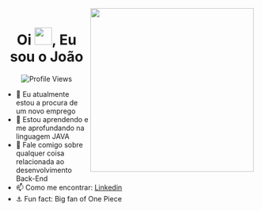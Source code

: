 <img align="right" height="330em" src="https://user-images.githubusercontent.com/85787158/211084017-8f2996aa-15d6-4531-a205-d9f18db99d74.png" />
<h1 align="center">Oi <img src="https://raw.githubusercontent.com/kaueMarques/kaueMarques/master/hi.gif" width="35px">, Eu sou o João </h1>
 
<p align="center"><img src="https://komarev.com/ghpvc/?username=devjoaovl&color=yellow" alt="Profile Views"/></p>  
 
 + 🔭 Eu atualmente estou a procura de um novo emprego
 + 🌱 Estou aprendendo e me aprofundando na linguagem JAVA
 + 💬 Fale comigo sobre qualquer coisa relacionada ao desenvolvimento Back-End
 + 📫 Como me encontrar: [Linkedin](https://www.linkedin.com/in/vitordevv/)
 + ⚓ Fun fact: Big fan of One Piece 



